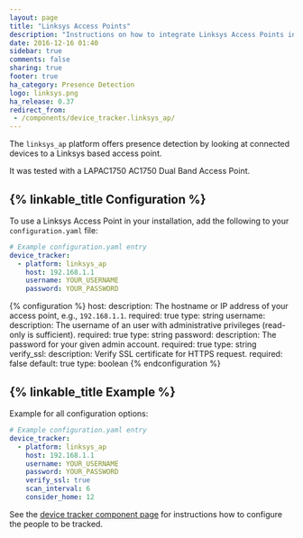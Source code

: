 ```yaml
---
layout: page
title: "Linksys Access Points"
description: "Instructions on how to integrate Linksys Access Points into Home Assistant."
date: 2016-12-16 01:40
sidebar: true
comments: false
sharing: true
footer: true
ha_category: Presence Detection
logo: linksys.png
ha_release: 0.37
redirect_from:
 - /components/device_tracker.linksys_ap/
---
```


The `linksys_ap` platform offers presence detection by looking at connected devices to a Linksys based access point.

It was tested with a LAPAC1750 AC1750 Dual Band Access Point.

## {% linkable_title Configuration %}

To use a Linksys Access Point in your installation, add the following to your `configuration.yaml` file:

```yaml
# Example configuration.yaml entry
device_tracker:
  - platform: linksys_ap
    host: 192.168.1.1
    username: YOUR_USERNAME
    password: YOUR_PASSWORD
```

{% configuration %}
host:
  description: The hostname or IP address of your access point, e.g., `192.168.1.1`.
  required: true
  type: string
username:
  description: The username of an user with administrative privileges (read-only is sufficient).
  required: true
  type: string
password:
  description: The password for your given admin account.
  required: true
  type: string
verify_ssl:
  description: Verify SSL certificate for HTTPS request.
  required: false
  default: true
  type: boolean
{% endconfiguration %}

## {% linkable_title Example %}

Example for all configuration options:

```yaml
# Example configuration.yaml entry
device_tracker:
  - platform: linksys_ap
    host: 192.168.1.1
    username: YOUR_USERNAME
    password: YOUR_PASSWORD
    verify_ssl: true
    scan_interval: 6
    consider_home: 12
```

See the [device tracker component page](/components/device_tracker/) for instructions how to configure the people to be tracked.
